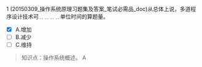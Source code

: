 1
(20150309_操作系统原理习题集及答案_笔试必需品_doc)从总体上说，多道程序设计技术可﹎﹎﹎﹎单位时间的算题量。
- [x] A.增加 
- [ ] B.减少 
- [ ] C.维持

> 知识点：操作系统概述。
> A

